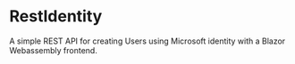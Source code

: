 # RestIdentity
A simple REST API for creating Users using Microsoft identity with a Blazor Webassembly frontend.
